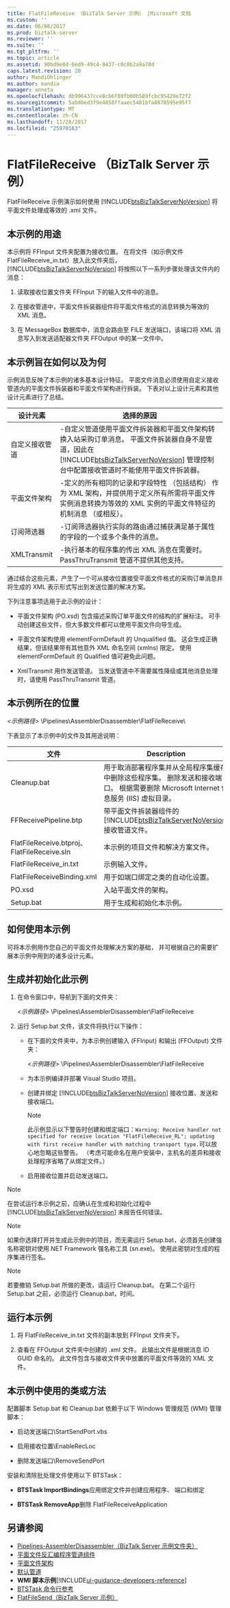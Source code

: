 ```yaml
---
title: FlatFileReceive （BizTalk Server 示例） |Microsoft 文档
ms.custom: ''
ms.date: 06/08/2017
ms.prod: biztalk-server
ms.reviewer: ''
ms.suite: ''
ms.tgt_pltfrm: ''
ms.topic: article
ms.assetid: 90bd9e8d-6ed9-49c4-8437-c0c8b2a9a78d
caps.latest.revision: 20
author: MandiOhlinger
ms.author: mandia
manager: anneta
ms.openlocfilehash: db996437cce8cb6f89fb00b589fcbc95429e72f2
ms.sourcegitcommit: 5abd0ed3f9e4858ffaaec5481bfa8878595e95f7
ms.translationtype: MT
ms.contentlocale: zh-CN
ms.lasthandoff: 11/28/2017
ms.locfileid: "25970163"
---
```

# <a name="flatfilereceive-biztalk-server-sample"></a>FlatFileReceive （BizTalk Server 示例）
FlatFileReceive 示例演示如何使用 [!INCLUDE[btsBizTalkServerNoVersion](../includes/btsbiztalkservernoversion-md.md)] 将平面文件处理成等效的 .xml 文件。  
  
## <a name="what-this-sample-does"></a>本示例的用途  
 本示例将 FFInput 文件夹配置为接收位置。 在将文件（如示例文件 FlatFileReceive_in.txt）放入此文件夹后，[!INCLUDE[btsBizTalkServerNoVersion](../includes/btsbiztalkservernoversion-md.md)] 将按照以下一系列步骤处理该文件内的消息：  
  
1.  读取接收位置文件夹 FFInput 下的输入文件中的消息。  
  
2.  在接收管道中，平面文件拆装器组件将平面文件格式的消息转换为等效的 XML 消息。  
  
3.  在 MessageBox 数据库中，消息会路由至 FILE 发送端口，该端口将 XML 消息写入到发送适配器文件夹 FFOutput 中的某一文件中。  
  
## <a name="how-this-sample-is-designed-and-why"></a>本示例旨在如何以及为何  
 示例消息反映了本示例的诸多基本设计特征。 平面文件消息必须使用自定义接收管道内的平面文件拆装器和平面文件架构进行拆装。 下表对以上设计元素和其他设计元素进行了总结。  
  
|设计元素|选择的原因|  
|--------------------|--------------------------|  
|自定义接收管道|-自定义管道使用平面文件拆装器和平面文件架构转换入站采购订单消息。 平面文件拆装器自身不是管道，因此在 [!INCLUDE[btsBizTalkServerNoVersion](../includes/btsbiztalkservernoversion-md.md)] 管理控制台中配置接收管道时不能使用平面文件拆装器。|  
|平面文件架构|-定义的所有相同的记录和字段特性 （包括结构） 作为 XML 架构，并提供用于定义所有所需将平面文件实例消息转换为等效的 XML 实例的平面文件特征的机制消息 （或相反）。|  
|订阅筛选器|-订阅筛选器执行实际的路由通过捕获满足基于属性的字段的一个或多个条件的消息。|  
|XMLTransmit|-执行基本的程序集的传出 XML 消息在需要时。 PassThruTransmit 管道不提供其他支持。|  
  
 通过结合这些元素，产生了一个可从接收位置接受平面文件格式的采购订单消息并将生成的 XML 表示形式写出到发送位置的解决方案。  
  
 下列注意事项适用于此示例的设计：  
  
-   平面文件架构 (PO.xsd) 包含描述采购订单平面文件的结构的扩展标注。 可手动创建这些文件，但大多数文件都可以使用平面文件向导生成。  
  
-   平面文件架构使用 elementFormDefault 的 Unqualified 值。 这会生成正确结果，但该结果带有其他意外 XML 命名空间 (xmlns) 限定。 使用 elementFormDefault 的 Qualified 值可避免此问题。  
  
-   XmlTransmit 用作发送管道。 当发送管道中不需要属性降级或其他消息处理时，请使用 PassThruTransmit 管道。  
  
## <a name="where-to-find-this-sample"></a>本示例所在的位置  
 *\<示例路径\>* \Pipelines\AssemblerDisassembler\FlatFileReceive\  
  
 下表显示了本示例中的文件及其用途说明：  
  
|文件|Description|  
|---------------|-----------------|  
|Cleanup.bat|用于取消部署程序集并从全局程序集缓存中删除这些程序集。 删除发送和接收端口。 根据需要删除 Microsoft Internet 信息服务 (IIS) 虚拟目录。|  
|FFReceivePipeline.btp|带平面文件拆装器组件的 [!INCLUDE[btsBizTalkServerNoVersion](../includes/btsbiztalkservernoversion-md.md)] 接收管道文件。|  
|FlatFileReceive.btproj、FlatFileReceive.sln|本示例的项目文件和解决方案文件。|  
|FlatFileReceive_in.txt|示例输入文件。|  
|FlatFileReceiveBinding.xml|用于如端口绑定之类的自动化设置。|  
|PO.xsd|入站平面文件的架构。|  
|Setup.bat|用于生成和初始化本示例。|  
  
## <a name="how-to-use-this-sample"></a>如何使用本示例  
 可将本示例用作您自己的平面文件处理解决方案的基础， 并可根据自己的需要扩展本示例中用到的诸多设计元素。  
  
## <a name="building-and-initializing-this-sample"></a>生成并初始化此示例  
  
1.  在命令窗口中，导航到下面的文件夹：  
  
     *\<示例路径\>* \Pipelines\AssemblerDisassembler\FlatFileReceive  
  
2.  运行 Setup.bat 文件，该文件将执行以下操作：  
  
    -   在下面的文件夹中，为本示例创建输入 (FFInput) 和输出 (FFOutput) 文件夹：  
  
         *\<示例路径\>* \Pipelines\AssemblerDisassembler\FlatFileReceive  
  
    -   为本示例编译并部署 Visual Studio 项目。  
  
    -   创建并绑定 [!INCLUDE[btsBizTalkServerNoVersion](../includes/btsbiztalkservernoversion-md.md)] 接收位置、发送和接收端口。  
  
        > [!NOTE]
        >  此示例显示以下警告时创建和绑定端口：`Warning: Receive handler not specified for receive location "FlatFileReceive_RL"; updating with first receive handler with matching transport type.`可以放心地忽略这些警告。 （考虑可能命名在用户安装中，主机名的差异和接收处理程序省略了从绑定文件。）  
  
    -   启用接收位置并启动发送端口。  
  
> [!NOTE]
>  在尝试运行本示例之前，应确认在生成和初始化过程中 [!INCLUDE[btsBizTalkServerNoVersion](../includes/btsbiztalkservernoversion-md.md)] 未报告任何错误。  
  
> [!NOTE]
>  如果你选择打开并生成此示例中的项目，而无需运行 Setup.bat，必须首先创建强名称密钥对使用.NET Framework 强名称工具 (sn.exe)。 使用此密钥对生成的程序集进行签名。  
  
> [!NOTE]
>  若要撤销 Setup.bat 所做的更改，请运行 Cleanup.bat。 在第二个运行 Setup.bat 之前，必须运行 Cleanup.bat，时间。  
  
## <a name="running-this-sample"></a>运行本示例  
  
1.  将 FlatFileReceive_in.txt 文件的副本放到 FFInput 文件夹下。  
  
2.  查看在 FFOutput 文件夹中创建的 .xml 文件。 此输出文件是根据消息 ID GUID 命名的。 此文件包含与接收文件夹中放置的平面文件等效的 XML 文件。  
  
## <a name="classes-or-methods-used-in-this-sample"></a>本示例中使用的类或方法  
 配置脚本 Setup.bat 和 Cleanup.bat 依赖于以下 Windows 管理规范 (WMI) 管理脚本：  
  
-   启动发送端口\StartSendPort.vbs  
  
-   启用接收位置\EnableRecLoc  
  
-   删除发送端口\RemoveSendPort  
  
 安装和清除批处理文件使用以下 BTSTask：  
  
-   **BTSTask ImportBindings**应用绑定文件并创建应用程序、 端口和绑定  
  
-   **BTSTask RemoveApp**删除 FlatFileReceiveApplication  
  
## <a name="see-also"></a>另请参阅  
-  [Pipelines-AssemblerDisassembler（BizTalk Server 示例文件夹）](../core/pipelines-assemblerdisassembler-biztalk-server-samples-folder.md)   
-  [平面文件反汇编程序管道组件](../core/flat-file-disassembler-pipeline-component.md)   
-  [平面文件架构](../core/flat-file-schemas.md)   
-  [默认管道](../core/default-pipelines.md)   
-  **WMI 脚本示例**[!INCLUDE[ui-guidance-developers-reference](../includes/ui-guidance-developers-reference.md)]   
-  [BTSTask 命令行参考](../core/btstask-command-line-reference.md)   
-  [FlatFileSend（BizTalk Server 示例）](../core/flatfilesend-biztalk-server-sample.md)